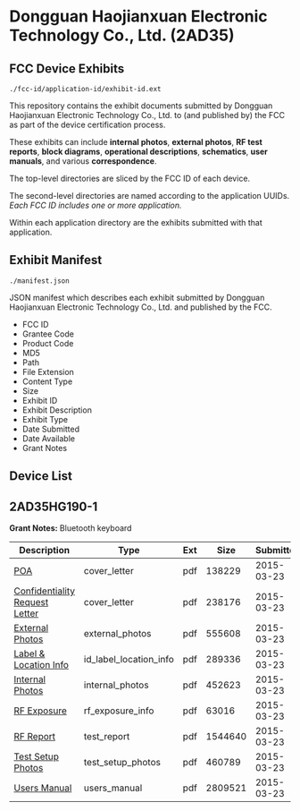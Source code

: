 # Dongguan Haojianxuan Electronic Technology Co., Ltd. (2AD35)
## FCC Device Exhibits

```
./fcc-id/application-id/exhibit-id.ext
```

This repository contains the exhibit documents submitted by Dongguan Haojianxuan Electronic Technology Co., Ltd. to (and published by) the FCC as part of the device certification process.

These exhibits can include **internal photos**, **external photos**, **RF test reports**, **block diagrams**, **operational descriptions**, **schematics**, **user manuals**, and various **correspondence**.

The top-level directories are sliced by the FCC ID of each device.

The second-level directories are named according to the application UUIDs. *Each FCC ID includes one or more application.*

Within each application directory are the exhibits submitted with that application. 

## Exhibit Manifest

```
./manifest.json
```

JSON manifest which describes each exhibit submitted by Dongguan Haojianxuan Electronic Technology Co., Ltd. and published by the FCC.

- FCC ID
- Grantee Code
- Product Code
- MD5
- Path
- File Extension
- Content Type
- Size
- Exhibit ID
- Exhibit Description
- Exhibit Type
- Date Submitted
- Date Available
- Grant Notes

## Device List
## 2AD35HG190-1
**Grant Notes:** Bluetooth keyboard

| Description | Type | Ext | Size | Submitted | Available |
| ----------- | ---- | --- | ---- | --------- | --------- |
| [POA](2AD35HG190-1/5d71c1dd509778d9128ddbc15f30d9f6/2563958.pdf) | cover_letter | pdf | 138229 | 2015-03-23 | 2015-03-24 |
| [Confidentiality Request Letter](2AD35HG190-1/5d71c1dd509778d9128ddbc15f30d9f6/2563959.pdf) | cover_letter | pdf | 238176 | 2015-03-23 | 2015-03-24 |
| [External Photos](2AD35HG190-1/5d71c1dd509778d9128ddbc15f30d9f6/2563966.pdf) | external_photos | pdf | 555608 | 2015-03-23 | 2015-03-24 |
| [Label & Location Info](2AD35HG190-1/5d71c1dd509778d9128ddbc15f30d9f6/2563968.pdf) | id_label_location_info | pdf | 289336 | 2015-03-23 | 2015-03-24 |
| [Internal Photos](2AD35HG190-1/5d71c1dd509778d9128ddbc15f30d9f6/2563967.pdf) | internal_photos | pdf | 452623 | 2015-03-23 | 2015-03-24 |
| [RF Exposure](2AD35HG190-1/5d71c1dd509778d9128ddbc15f30d9f6/2563963.pdf) | rf_exposure_info | pdf | 63016 | 2015-03-23 | 2015-03-24 |
| [RF Report](2AD35HG190-1/5d71c1dd509778d9128ddbc15f30d9f6/2563964.pdf) | test_report | pdf | 1544640 | 2015-03-23 | 2015-03-24 |
| [Test Setup Photos](2AD35HG190-1/5d71c1dd509778d9128ddbc15f30d9f6/2563965.pdf) | test_setup_photos | pdf | 460789 | 2015-03-23 | 2015-03-24 |
| [Users Manual](2AD35HG190-1/5d71c1dd509778d9128ddbc15f30d9f6/2563969.pdf) | users_manual | pdf | 2809521 | 2015-03-23 | 2015-03-24 |
